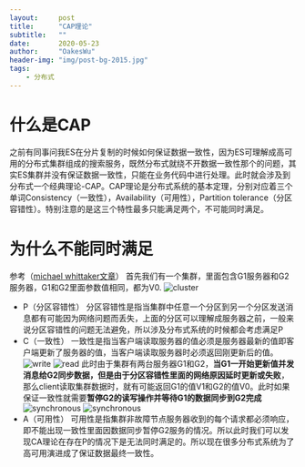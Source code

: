 ```yaml
---
layout:     post
title:      "CAP理论"
subtitle:   ""
date:       2020-05-23
author:     "OakesWu"
header-img: "img/post-bg-2015.jpg"
tags:
    - 分布式
---
```


# 什么是CAP
之前有同事问我ES在分片复制的时候如何保证数据一致性，因为ES可理解成高可用的分布式集群组成的搜索服务，既然分布式就绕不开数据一致性那个的问题，其实ES集群并没有保证数据一致性，只能在业务代码中进行处理。此时就会涉及到分布式一个经典理论-CAP。CAP理论是分布式系统的基本定理，分别对应着三个单词Consistency（一致性），Availability（可用性），Partition tolerance（分区容错性）。特别注意的是这三个特性最多只能满足两个，不可能同时满足。
# 为什么不能同时满足
参考（[michael whittaker文章](https://mwhittaker.github.io/blog/an_illustrated_proof_of_the_cap_theorem/)）
首先我们有一个集群，里面包含G1服务器和G2服务器，G1和G2里面参数值相同，都为V0.
![cluster](https://upload-images.jianshu.io/upload_images/9082703-2eac53b02388a2ed.png?imageMogr2/auto-orient/strip%7CimageView2/2/w/1240)
- P（分区容错性）
分区容错性是指当集群中任意一个分区到另一个分区发送消息都有可能因为网络问题而丢失，上面的分区可以理解成服务器之前，一般来说分区容错性的问题无法避免，所以涉及分布式系统的时候都会考虑满足P
- C（一致性）
一致性是指当客户端读取服务器的值必须是服务器最新的值即客户端更新了服务器的值，当客户端读取服务器时必须返回刚更新后的值。
![write](https://upload-images.jianshu.io/upload_images/9082703-e598d58f4c039542.png?imageMogr2/auto-orient/strip%7CimageView2/2/w/1240)
![read](https://upload-images.jianshu.io/upload_images/9082703-e1ee8f0d95735fcd.png?imageMogr2/auto-orient/strip%7CimageView2/2/w/1240)
此时由于集群有两台服务器G1和G2，**当G1一开始更新值并发消息给G2同步数据，但是由于分区容错性里面的网络原因延时更新或失败**，那么client读取集群数据时，就有可能返回G1的值V1和G2的值V0。此时如果保证一致性就需要**暂停G2的读写操作并等待G1的数据同步到G2完成**
![synchronous](https://upload-images.jianshu.io/upload_images/9082703-fed64e0b05581ed2.png?imageMogr2/auto-orient/strip%7CimageView2/2/w/1240)
![synchronous](https://upload-images.jianshu.io/upload_images/9082703-4c2c55faedcd301d.png?imageMogr2/auto-orient/strip%7CimageView2/2/w/1240)
- A（可用性）
可用性是指集群非故障节点服务器收到的每个请求都必须响应，即不能出现一致性里面因数据同步暂停G2服务的情况。所以此时我们可以发现CA理论在存在P的情况下是无法同时满足的。所以现在很多分布式系统为了高可用演进成了保证数据最终一致性。